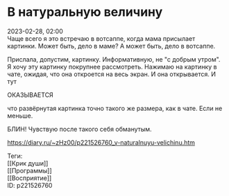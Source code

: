 В натуральную величину
=======================

   
 2023-02-28, 02:00   
   Чаще всего я это встречаю в вотсаппе, когда мама присылает картинки. Может быть, дело в маме? А может быть, дело в вотсаппе.   
   
 Прислала, допустим, картинку. Информативную, не "с добрым утром". Я хочу эту картинку покрупнее рассмотреть. Нажимаю на картинку в чате, ожидая, что она откроется на весь экран. И она открывается. И тут   
   
 ОКАЗЫВАЕТСЯ   
   
 что развёрнутая картинка точно такого же размера, как в чате. Если не меньше.   
   
 БЛИН! Чувствую после такого себя обманутым.   
     
 <https://diary.ru/~zHz00/p221526760_v-naturalnuyu-velichinu.htm>   
   
 Теги:   
 [[Крик души]]   
 [[Программы]]   
 [[Восприятие]]   
 ID: p221526760